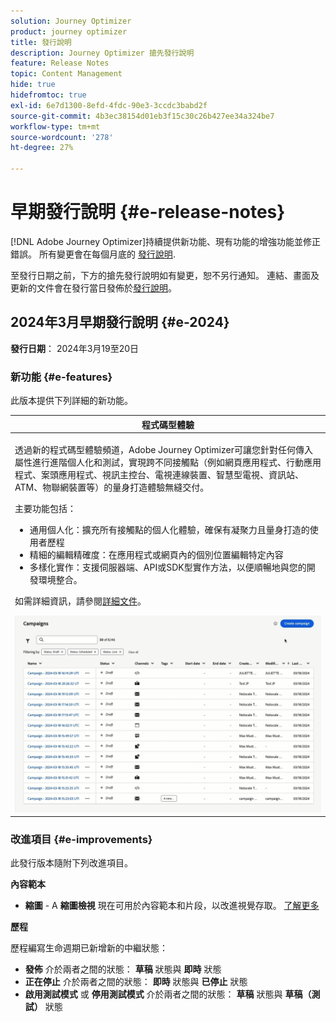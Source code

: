```yaml
---
solution: Journey Optimizer
product: journey optimizer
title: 發行說明
description: Journey Optimizer 搶先發行說明
feature: Release Notes
topic: Content Management
hide: true
hidefromtoc: true
exl-id: 6e7d1300-8efd-4fdc-90e3-3ccdc3babd2f
source-git-commit: 4b3ec38154d01eb3f15c30c26b427ee34a324be7
workflow-type: tm+mt
source-wordcount: '278'
ht-degree: 27%

---
```


# 早期發行說明 {#e-release-notes}

[!DNL Adobe Journey Optimizer]持續提供新功能、現有功能的增強功能並修正錯誤。 所有變更會在每個月底的 [發行說明](release-notes.md).

至發行日期之前，下方的搶先發行說明如有變更，恕不另行通知。 連結、畫面及更新的文件會在發行當日發佈於[發行說明](release-notes.md)。

## 2024年3月早期發行說明 {#e-2024}

**發行日期**： 2024年3月19至20日

### 新功能 {#e-features}

此版本提供下列詳細的新功能。

<table>
<thead>
<tr>
<th><strong>程式碼型體驗</strong><br/></th>
</tr>
</thead>
<tbody>
<tr>
<td>
<p>透過新的程式碼型體驗頻道，Adobe Journey Optimizer可讓您針對任何傳入屬性進行進階個人化和測試，實現跨不同接觸點（例如網頁應用程式、行動應用程式、案頭應用程式、視訊主控台、電視連線裝置、智慧型電視、資訊站、ATM、物聯網裝置等）的量身打造體驗無縫交付。</p>
<P>主要功能包括：</p>
<ul><li> 通用個人化：擴充所有接觸點的個人化體驗，確保有凝聚力且量身打造的使用者歷程</li>
<li>精細的編輯精確度：在應用程式或網頁內的個別位置編輯特定內容</li>
<li>多樣化實作：支援伺服器端、API或SDK型實作方法，以便順暢地與您的開發環境整合。</li></ul></p>
<p>如需詳細資訊，請參閱<a href="../code-based/get-started-code-based.md">詳細文件</a>。</p>
<img src="assets/do-not-localize/code-based.gif">
</tr>
</tbody>
</table>

### 改進項目 {#e-improvements}

此發行版本隨附下列改進項目。

**內容範本**

* **縮圖** - A **縮圖檢視** 現在可用於內容範本和片段，以改進視覺存取。 [了解更多](../content-management/content-templates.md#template-thumbnails)

**歷程**

歷程編寫生命週期已新增新的中繼狀態：

* **發佈** 介於兩者之間的狀態： **草稿** 狀態與 **即時** 狀態
* **正在停止** 介於兩者之間的狀態： **即時** 狀態與 **已停止** 狀態
* **啟用測試模式** 或 **停用測試模式** 介於兩者之間的狀態： **草稿** 狀態與 **草稿（測試）** 狀態
